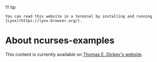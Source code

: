 !!! tip

    You can read this website in a terminal by installing and running [Lynx](https://lynx.browser.org/).

<!--- issue 89 --->

# About ncurses-examples

This content is currently available on [Thomas E. Dickey's website](https://invisible-island.net/ncurses/ncurses-examples.html).
